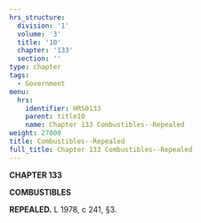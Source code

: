 ```yaml
---
hrs_structure:
  division: '1'
  volume: '3'
  title: '10'
  chapter: '133'
  section: ''
type: chapter
tags:
  - Government
menu:
  hrs:
    identifier: HRS0133
    parent: title10
    name: Chapter 133 Combustibles--Repealed
weight: 27000
title: Combustibles--Repealed
full_title: Chapter 133 Combustibles--Repealed
---
```

**CHAPTER 133**

**COMBUSTIBLES**

**REPEALED.** L 1978, c 241, §3.